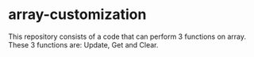 # array-customization
This repository consists of a code that can perform 3 functions on array. These 3 functions are: Update, Get and Clear.
